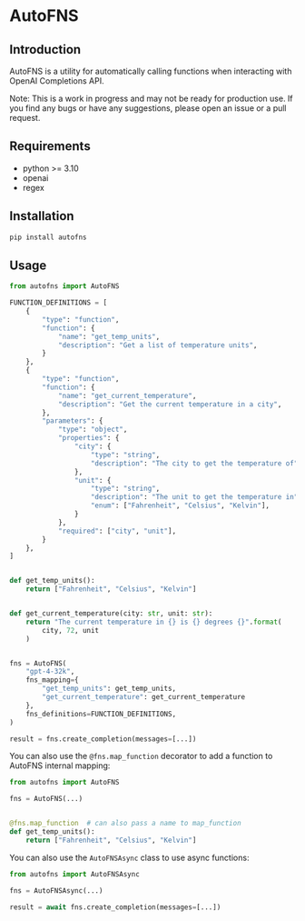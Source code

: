 # AutoFNS

## Introduction

AutoFNS is a utility for automatically calling functions when
interacting with OpenAI Completions API.

Note: This is a work in progress and may not be ready for production use.
If you find any bugs or have any suggestions, please open an issue or a pull request.

## Requirements

- python >= 3.10
- openai
- regex

## Installation

```bash
pip install autofns
```

## Usage

```python
from autofns import AutoFNS

FUNCTION_DEFINITIONS = [
    {
        "type": "function",
        "function": {
            "name": "get_temp_units",
            "description": "Get a list of temperature units",
        }
    },
    {
        "type": "function",
        "function": {
            "name": "get_current_temperature",
            "description": "Get the current temperature in a city",
        },
        "parameters": {
            "type": "object",
            "properties": {
                "city": {
                    "type": "string",
                    "description": "The city to get the temperature of",
                },
                "unit": {
                    "type": "string",
                    "description": "The unit to get the temperature in",
                    "enum": ["Fahrenheit", "Celsius", "Kelvin"],
                }
            },
            "required": ["city", "unit"],
        }
    },
]


def get_temp_units():
    return ["Fahrenheit", "Celsius", "Kelvin"]


def get_current_temperature(city: str, unit: str):
    return "The current temperature in {} is {} degrees {}".format(
        city, 72, unit
    )


fns = AutoFNS(
    "gpt-4-32k",
    fns_mapping={
        "get_temp_units": get_temp_units,
        "get_current_temperature": get_current_temperature
    },
    fns_definitions=FUNCTION_DEFINITIONS,
)

result = fns.create_completion(messages=[...])
```

You can also use the `@fns.map_function` decorator to add a function to
AutoFNS internal mapping:

```python
from autofns import AutoFNS

fns = AutoFNS(...)


@fns.map_function  # can also pass a name to map_function
def get_temp_units():
    return ["Fahrenheit", "Celsius", "Kelvin"]
```

You can also use the `AutoFNSAsync` class to use async functions:

```python
from autofns import AutoFNSAsync

fns = AutoFNSAsync(...)

result = await fns.create_completion(messages=[...])
```
